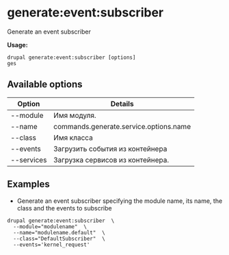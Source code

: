 # generate:event:subscriber
Generate an event subscriber

**Usage:**
```
drupal generate:event:subscriber [options]
ges
```

## Available options
Option | Details
-------|-------------
--module | Имя модуля.
--name | commands.generate.service.options.name
--class | Имя класса
--events | Загрузить события из контейнера
--services | Загрузка сервисов из контейнера.

## Examples
* Generate an event subscriber specifying the module name, its name, the class and the events to subscribe
```
drupal generate:event:subscriber  \
  --module="modulename"  \
  --name="modulename.default"  \
  --class="DefaultSubscriber"  \
  --events='kernel_request'
```
